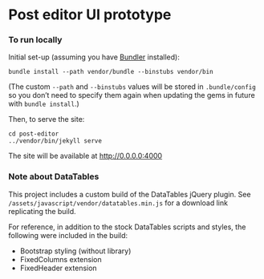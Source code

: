 # Post editor UI prototype

### To run locally

Initial set-up (assuming you have [Bundler](http://bundler.io/) installed):

    bundle install --path vendor/bundle --binstubs vendor/bin

(The custom `--path` and `--binstubs` values will be stored in `.bundle/config` so you don’t need to specify them again when updating the gems in future with `bundle install`.)

Then, to serve the site:

    cd post-editor
    ../vendor/bin/jekyll serve

The site will be available at http://0.0.0.0:4000

### Note about DataTables

This project includes a custom build of the DataTables jQuery plugin. See `/assets/javascript/vendor/datatables.min.js` for a download link replicating the build.

For reference, in addition to the stock DataTables scripts and styles, the following were included in the build:

* Bootstrap styling (without library)
* FixedColumns extension
* FixedHeader extension

